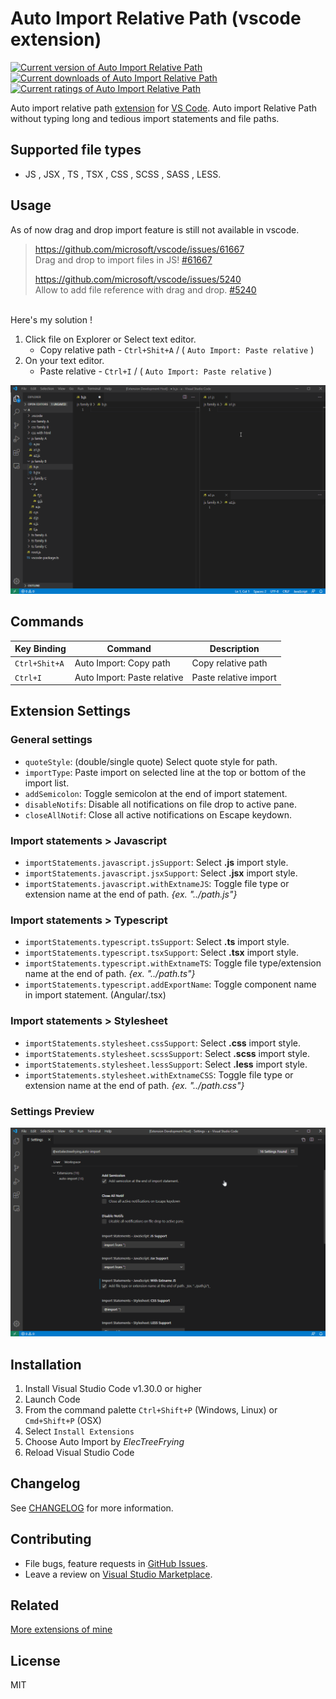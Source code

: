 
# Auto Import Relative Path (vscode extension)

[![Current version of Auto Import Relative Path][version svg]][package] [![Current downloads of Auto Import Relative Path][downloads svg]][package] [![Current ratings of Auto Import Relative Path][ratings svg]][package]

Auto import relative path [extension] for [VS Code]. Auto import Relative Path without typing long and tedious import statements and file paths.

## Supported file types

* JS , JSX , TS , TSX , CSS , SCSS , SASS , LESS.

## Usage

As of now drag and drop import feature is still not available in vscode.

> https://github.com/microsoft/vscode/issues/61667
> <br> Drag and drop to import files in JS! [#61667][0]
>
> https://github.com/microsoft/vscode/issues/5240
> <br> Allow to add file reference with drag and drop. [#5240][1]

<br> Here's my solution !

1. Click file on Explorer or Select text editor.
    * Copy relative path - `Ctrl+Shit+A` / ( `Auto Import: Paste relative` )
1. On your text editor.
    * Paste relative - `Ctrl+I` / ( `Auto Import: Paste relative` )

![auto-import-demo](images/playback.gif "Auto import demo")

## Commands

| Key Binding   | Command                     | Description           |
|---------------|-----------------------------|-----------------------|
| `Ctrl+Shit+A` | Auto Import: Copy path      | Copy relative path    |
| `Ctrl+I`      | Auto Import: Paste relative | Paste relative import |

## Extension Settings

### General settings

* `quoteStyle`: (double/single quote) Select quote style for path.
* `importType`: Paste import on selected line at the top or bottom of the import list.
* `addSemicolon`: Toggle semicolon at the end of import statement.
* `disableNotifs`: Disable all notifications on file drop to active pane.
* `closeAllNotif`: Close all active notifications on Escape keydown.

### Import statements > Javascript

* `importStatements.javascript.jsSupport`: Select **.js** import style.
* `importStatements.javascript.jsxSupport`: Select **.jsx** import style.
* `importStatements.javascript.withExtnameJS`: Toggle file type or extension name at the end of path. _{ex. "../path.js"}_

### Import statements > Typescript

* `importStatements.typescript.tsSupport`: Select **.ts** import style.
* `importStatements.typescript.tsxSupport`: Select **.tsx** import style.
* `importStatements.typescript.withExtnameTS`: Toggle file type/extension name at the end of path. _{ex. "../path.ts"}_
* `importStatements.typescript.addExportName`: Toggle component name in import statement. (Angular/.tsx)

### Import statements > Stylesheet

* `importStatements.stylesheet.cssSupport`: Select **.css** import style.
* `importStatements.stylesheet.scssSupport`: Select **.scss** import style.
* `importStatements.stylesheet.lessSupport`: Select **.less** import style.
* `importStatements.stylesheet.withExtnameCSS`: Toggle file type or extension name at the end of path. _{ex. "../path.css"}_

### Settings Preview

![extension-settings-preview](images/settings.gif "Extension settings")

## Installation

  1. Install Visual Studio Code v1.30.0 or higher
  1. Launch Code
  1. From the command palette `Ctrl+Shift+P` (Windows, Linux) or `Cmd+Shift+P` (OSX)
  1. Select `Install Extensions`
  1. Choose Auto Import by _ElecTreeFrying_
  1. Reload Visual Studio Code

## Changelog

See [CHANGELOG] for more information.

## Contributing

* File bugs, feature requests in [GitHub Issues].
* Leave a review on [Visual Studio Marketplace].

## Related

[More extensions of mine]

## License

MIT

[version svg]: https://vsmarketplacebadge.apphb.com/version/ElecTreeFrying.auto-import.svg
[downloads svg]: https://vsmarketplacebadge.apphb.com/downloads/ElecTreeFrying.auto-import.svg
[ratings svg]: https://vsmarketplacebadge.apphb.com/rating-short/ElecTreeFrying.auto-import.svg
[package]: https://marketplace.visualstudio.com/items?itemName=ElecTreeFrying.auto-import

[VS Code]: https://code.visualstudio.com/
[extension]: https://marketplace.visualstudio.com/VSCode
[0]: https://github.com/microsoft/vscode/issues/61667
[1]: https://github.com/microsoft/vscode/issues/5240

[CHANGELOG]: https://marketplace.visualstudio.com/items/ElecTreeFrying.auto-import/changelog
[Github Issues]: https://github.com/ElecTreeFrying/auto-import-relative-path/issues
[Visual Studio Marketplace]: https://marketplace.visualstudio.com/items?itemName=ElecTreeFrying.auto-import&ssr=false#review-details
[More extensions of mine]: https://marketplace.visualstudio.com/publishers/ElecTreeFrying
